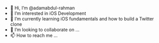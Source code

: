 - 👋 Hi, I’m @adamabdul-rahman
- 👀 I’m interested in iOS Development
- 🌱 I’m currently learning iOS fundamentals and how to build a Twitter clone
- 💞️ I’m looking to collaborate on ...
- 📫 How to reach me ...

<!---
adamabdul-rahman/adamabdul-rahman is a ✨ special ✨ repository because its `README.md` (this file) appears on your GitHub profile.
You can click the Preview link to take a look at your changes.
--->
